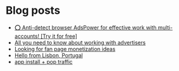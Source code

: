 # Blog posts
<!-- BLOG-POST-LIST:START -->
- [⭕ Anti-detect browser AdsPower for effective work with multi-accounts! [Try it for free]](https://afflift.com/f/threads/%E2%AD%95-anti-detect-browser-adspower-for-effective-work-with-multi-accounts-try-it-for-free.8805/)
- [All you need to know about working with advertisers](https://afflift.com/f/threads/all-you-need-to-know-about-working-with-advertisers.10037/)
- [Looking for fan page monetization ideas](https://afflift.com/f/threads/looking-for-fan-page-monetization-ideas.10240/)
- [Hello from Lisbon, Portugal](https://afflift.com/f/threads/hello-from-lisbon-portugal.10239/)
- [app install + pop traffic](https://afflift.com/f/threads/app-install-pop-traffic.10181/)
<!-- BLOG-POST-LIST:END -->
